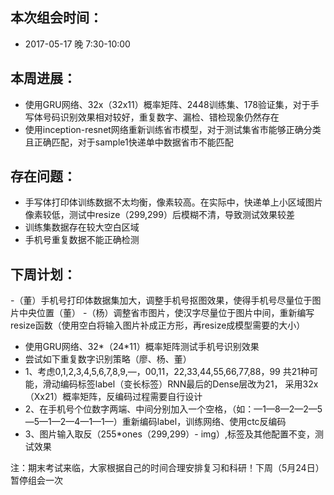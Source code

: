 
## 本次组会时间：

- 2017-05-17  晚 7:30-10:00

## 本周进展：

 - 使用GRU网络、32x（32x11）概率矩阵、2448训练集、178验证集，对于手写体号码识别效果相对较好，重复数字、漏检、错检现象仍然存在
 - 使用inception-resnet网络重新训练省市模型，对于测试集省市能够正确分类且正确匹配，对于sample1快递单中数据省市不能匹配

## 存在问题：

 - 手写体打印体训练数据不太均衡，像素较高。在实际中，快递单上小区域图片像素较低，测试中resize（299,299）后模糊不清，导致测试效果较差
 - 训练集数据存在较大空白区域
 - 手机号重复数据不能正确检测

 ## 下周计划：

 -（董）手机号打印体数据集加大，调整手机号抠图效果，使得手机号尽量位于图片中央位置（董）
 -（杨）调整省市图片，使汉字尽量位于图片中间，重新编写resize函数（使用空白将输入图片补成正方形，再resize成模型需要的大小）
 - 使用GRU网络、32*（24*11）概率矩阵测试手机号识别效果
 - 尝试如下重复数字识别策略（廖、杨、董）
 - 1、考虑0,1,2,3,4,5,6,7,8,9,—，00,11，22,33,44,55,66,77,88，99 共21种可能，滑动编码标签label（变长标签）RNN最后的Dense层改为21，
      采用32x（Xx21）概率矩阵，反编码过程需要自行设计
 - 2、在手机号个位数字两端、中间分别加入一个空格，（如：—1—8—2—2—5—5—1—2—4—1—1—）重新编码label，训练网络、使用ctc反编码
 - 3、图片输入取反（255*ones（299,299）- img）,标签及其他配置不变，测试效果





 注：期末考试来临，大家根据自己的时间合理安排复习和科研！下周（5月24日）暂停组会一次
